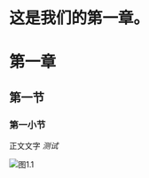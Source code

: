 # 这是我们的第一章。
# 第一章
## 第一节
### 第一小节
正文文字
*测试*


![图1.1](https://github.com/Robin-Tian/BroadView-Repository/blob/master/File/%E5%88%86%E6%94%AF1.png)
